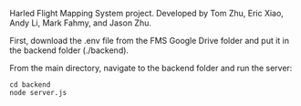 Harled Flight Mapping System project. Developed by Tom Zhu, Eric Xiao, Andy Li, Mark Fahmy, and Jason Zhu.

First, download the .env file from the FMS Google Drive folder and put it in the backend folder (./backend).

From the main directory, navigate to the backend folder and run the server:

```
cd backend
node server.js
```
